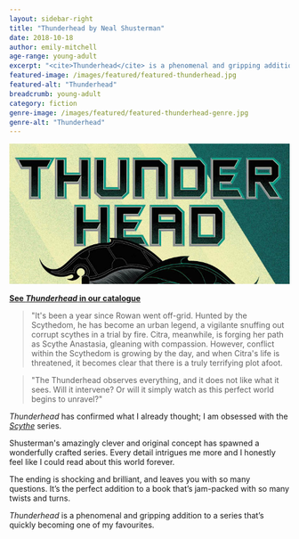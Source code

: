 ```yaml
---
layout: sidebar-right
title: "Thunderhead by Neal Shusterman"
date: 2018-10-18
author: emily-mitchell
age-range: young-adult
excerpt: "<cite>Thunderhead</cite> is a phenomenal and gripping addition to the Scythe series."
featured-image: /images/featured/featured-thunderhead.jpg
featured-alt: "Thunderhead"
breadcrumb: young-adult
category: fiction
genre-image: /images/featured/featured-thunderhead-genre.jpg
genre-alt: "Thunderhead"
---
```


![Thunderhead](/images/featured/featured-thunderhead.jpg)

**[See <cite>Thunderhead</cite> in our catalogue](https://suffolk.spydus.co.uk/cgi-bin/spydus.exe/ENQ/OPAC/BIBENQ?BRN=2399841)**

> "It's been a year since Rowan went off-grid. Hunted by the Scythedom, he has become an urban legend, a vigilante snuffing out corrupt scythes in a trial by fire. Citra, meanwhile, is forging her path as Scythe Anastasia, gleaning with compassion. However, conflict within the Scythedom is growing by the day, and when Citra's life is threatened, it becomes clear that there is a truly terrifying plot afoot.

> "The Thunderhead observes everything, and it does not like what it sees. Will it intervene? Or will it simply watch as this perfect world begins to unravel?"

<cite>Thunderhead</cite> has confirmed what I already thought; I am obsessed with the [<cite>Scythe</cite>](/new-suggestions/young-adult/scythe-by-neal-shusterman/) series.

Shusterman's amazingly clever and original concept has spawned a wonderfully crafted series. Every detail intrigues me more and I honestly feel like I could read about this world forever.

The ending is shocking and brilliant, and leaves you with so many questions. It’s the perfect addition to a book that’s jam-packed with so many twists and turns.

<cite>Thunderhead</cite> is a phenomenal and gripping addition to a series that’s quickly becoming one of my favourites.
